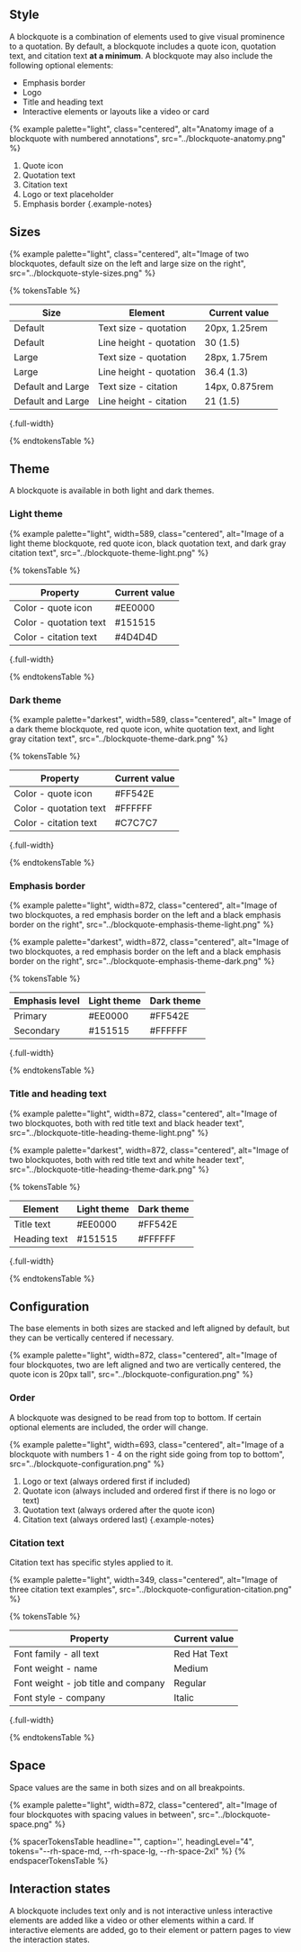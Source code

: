 ## Style
A blockquote is a combination of elements used to give visual prominence 
to a quotation. By default, a blockquote includes a quote icon, quotation 
text, and citation text <strong>at a minimum</strong>. A blockquote may 
also include the following optional elements:
 - Emphasis border
 - Logo
 - Title and heading text
 - Interactive elements or layouts like a video or card


{% example palette="light",
           class="centered",
           alt="Anatomy image of a blockquote with numbered annotations",
           src="../blockquote-anatomy.png" %}

1. Quote icon
2. Quotation text
3. Citation text
4. Logo or text placeholder
5. Emphasis border
  {.example-notes}

## Sizes

{% example palette="light",
           class="centered",
           alt="Image of two blockquotes, default size on the left and large size on the right",
           src="../blockquote-style-sizes.png" %}

{% tokensTable %}

| Size              | Element                 | Current value  |
|-------------------|-------------------------|----------------|
| Default           | Text size - quotation   | 20px, 1.25rem  |
| Default           | Line height - quotation | 30 (1.5)       |
| Large             | Text size - quotation   | 28px, 1.75rem  |
| Large             | Line height - quotation | 36.4 (1.3)     |
| Default and Large | Text size - citation    | 14px, 0.875rem |
| Default and Large | Line height - citation  | 21 (1.5)       |

{.full-width}

{% endtokensTable %}

## Theme

A blockquote is available in both light and dark themes.

### Light theme

{% example palette="light",
           width=589,
           class="centered",
           alt="Image of a light theme blockquote, red quote icon, black quotation text, and dark gray citation text",
           src="../blockquote-theme-light.png" %}

{% tokensTable %}

| Property               | Current value |
|------------------------|---------------|
| Color - quote icon     | #EE0000       |
| Color - quotation text | #151515       |
| Color - citation text  | #4D4D4D       |

{.full-width}

{% endtokensTable %}

### Dark theme

{% example palette="darkest",
           width=589,
           class="centered",
           alt=" Image of a dark theme blockquote, red quote icon, white quotation text, and light gray citation text",
           src="../blockquote-theme-dark.png" %}

{% tokensTable %}

| Property               | Current value |
|------------------------|---------------|
| Color - quote icon     | #FF542E       |
| Color - quotation text | #FFFFFF       |
| Color - citation text  | #C7C7C7       |

{.full-width}

{% endtokensTable %}

### Emphasis border

{% example palette="light",
           width=872,
           class="centered",
           alt="Image of two blockquotes, a red emphasis border on the left and a black emphasis border on the right",
           src="../blockquote-emphasis-theme-light.png" %}

{% example palette="darkest",
           width=872,
           class="centered",
           alt="Image of two blockquotes, a red emphasis border on the left and a black emphasis border on the right",
           src="../blockquote-emphasis-theme-dark.png" %}

{% tokensTable %}

| Emphasis level | Light theme | Dark theme |
|----------------|-------------|------------|
| Primary        | #EE0000     | #FF542E    |
| Secondary      | #151515     | #FFFFFF    |

{.full-width}

{% endtokensTable %}

### Title and heading text

{% example palette="light",
           width=872,
           class="centered",
           alt="Image of two blockquotes, both with red title text and black header text",
           src="../blockquote-title-heading-theme-light.png" %}

{% example palette="darkest",
           width=872,
           class="centered",
           alt="Image of two blockquotes, both with red title text and white header text",
           src="../blockquote-title-heading-theme-dark.png" %}

{% tokensTable %}

| Element      | Light theme | Dark theme |
|--------------|-------------|------------|
| Title text   | #EE0000     | #FF542E    |
| Heading text | #151515     | #FFFFFF    |

{.full-width}

{% endtokensTable %}

## Configuration

The base elements in both sizes are stacked and left aligned by default, but they can be vertically centered if necessary.

{% example palette="light",
           width=872,
           class="centered",
           alt="Image of four blockquotes, two are left aligned and two are vertically centered, the quote icon is 20px tall",
           src="../blockquote-configuration.png" %}

### Order
A blockquote was designed to be read from top to bottom. If certain optional elements are included, the order will change.

{% example palette="light",
           width=693,
           class="centered",
           alt="Image of a blockquote with numbers 1 - 4 on the right side going from top to bottom",
           src="../blockquote-configuration.png" %}

1. Logo or text (always ordered first if included)
2. Quotate icon (always included and ordered first if there is no logo or text)
3. Quotation text (always ordered after the quote icon)
4. Citation text (always ordered last)
  {.example-notes}

### Citation text
Citation text has specific styles applied to it.

{% example palette="light",
           width=349,
           class="centered",
           alt="Image of three citation text examples",
           src="../blockquote-configuration-citation.png" %}

{% tokensTable %}

| Property                            | Current value |
|-------------------------------------|---------------|
| Font family - all text              | Red Hat Text  |
| Font weight - name                  | Medium        |
| Font weight - job title and company | Regular       |
| Font style - company                | Italic        |

 {.full-width}

{% endtokensTable %}


## Space
Space values are the same in both sizes and on all breakpoints.

{% example palette="light",
           width=872,
           class="centered",
           alt="Image of four blockquotes with spacing values in between",
           src="../blockquote-space.png" %}

{% spacerTokensTable 
  headline="",
  caption='',
  headingLevel="4",
  tokens="--rh-space-md, --rh-space-lg, --rh-space-2xl" %}
{% endspacerTokensTable %}

## Interaction states
A blockquote includes text only and is not interactive unless interactive elements are added like a video or other elements within a card. If interactive elements are added, go to their element or pattern pages to view the interaction states.

